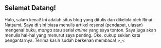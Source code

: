 ## Selamat Datang!
Halo, salam kenal! Ini adalah situs blog yang ditulis dan dikelola oleh Rinai Natsumi. Saya di sini biasa menulis artikel resensi (pendapat, ulasan) mengenai buku, <i>manga</i> atau serial <i>anime</i> yang saya tonton. Saya juga akan menulis hal-hal yang menurut saya penting.
Oke, cukup sekian kata pengantarnya. Terima kasih sudah berkenan membaca! >_<
